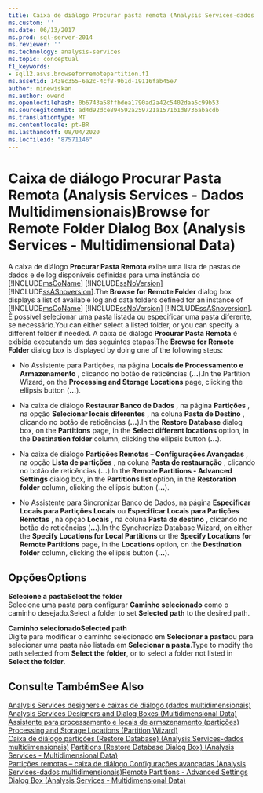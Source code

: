 ```yaml
---
title: Caixa de diálogo Procurar pasta remota (Analysis Services-dados multidimensionais) | Microsoft Docs
ms.custom: ''
ms.date: 06/13/2017
ms.prod: sql-server-2014
ms.reviewer: ''
ms.technology: analysis-services
ms.topic: conceptual
f1_keywords:
- sql12.asvs.browseforremotepartition.f1
ms.assetid: 1438c355-6a2c-4cf8-9b1d-19116fab45e7
author: minewiskan
ms.author: owend
ms.openlocfilehash: 0b6743a58ffbdea1790ad2a42c5402daa5c99b53
ms.sourcegitcommit: ad4d92dce894592a259721a1571b1d8736abacdb
ms.translationtype: MT
ms.contentlocale: pt-BR
ms.lasthandoff: 08/04/2020
ms.locfileid: "87571146"
---
```

# <a name="browse-for-remote-folder-dialog-box-analysis-services---multidimensional-data"></a><span data-ttu-id="6852f-102">Caixa de diálogo Procurar Pasta Remota (Analysis Services - Dados Multidimensionais)</span><span class="sxs-lookup"><span data-stu-id="6852f-102">Browse for Remote Folder Dialog Box (Analysis Services - Multidimensional Data)</span></span>
  <span data-ttu-id="6852f-103">A caixa de diálogo **Procurar Pasta Remota** exibe uma lista de pastas de dados e de log disponíveis definidas para uma instância do [!INCLUDE[msCoName](../includes/msconame-md.md)] [!INCLUDE[ssNoVersion](../includes/ssnoversion-md.md)] [!INCLUDE[ssASnoversion](../includes/ssasnoversion-md.md)].</span><span class="sxs-lookup"><span data-stu-id="6852f-103">The **Browse for Remote Folder** dialog box displays a list of available log and data folders defined for an instance of [!INCLUDE[msCoName](../includes/msconame-md.md)] [!INCLUDE[ssNoVersion](../includes/ssnoversion-md.md)] [!INCLUDE[ssASnoversion](../includes/ssasnoversion-md.md)].</span></span> <span data-ttu-id="6852f-104">É possível selecionar uma pasta listada ou especificar uma pasta diferente, se necessário.</span><span class="sxs-lookup"><span data-stu-id="6852f-104">You can either select a listed folder, or you can specify a different folder if needed.</span></span> <span data-ttu-id="6852f-105">A caixa de diálogo **Procurar Pasta Remota** é exibida executando um das seguintes etapas:</span><span class="sxs-lookup"><span data-stu-id="6852f-105">The **Browse for Remote Folder** dialog box is displayed by doing one of the following steps:</span></span>  
  
-   <span data-ttu-id="6852f-106">No Assistente para Partições, na página **Locais de Processamento e Armazenamento** , clicando no botão de reticências (**...**).</span><span class="sxs-lookup"><span data-stu-id="6852f-106">In the Partition Wizard, on the **Processing and Storage Locations** page, clicking the ellipsis button (**...**).</span></span>  
  
-   <span data-ttu-id="6852f-107">Na caixa de diálogo **Restaurar Banco de Dados** , na página **Partições** , na opção **Selecionar locais diferentes** , na coluna **Pasta de Destino** , clicando no botão de reticências (**...**).</span><span class="sxs-lookup"><span data-stu-id="6852f-107">In the **Restore Database** dialog box, on the **Partitions** page, in the **Select different locations** option, in the **Destination folder** column, clicking the ellipsis button (**...**).</span></span>  
  
-   <span data-ttu-id="6852f-108">Na caixa de diálogo **Partições Remotas – Configurações Avançadas** , na opção **Lista de partições** , na coluna **Pasta de restauração** , clicando no botão de reticências (**...**).</span><span class="sxs-lookup"><span data-stu-id="6852f-108">In the **Remote Partitions - Advanced Settings** dialog box, in the **Partitions list** option, in the **Restoration folder** column, clicking the ellipsis button (**...**).</span></span>  
  
-   <span data-ttu-id="6852f-109">No Assistente para Sincronizar Banco de Dados, na página **Especificar Locais para Partições Locais** ou **Especificar Locais para Partições Remotas** , na opção **Locais** , na coluna **Pasta de destino** , clicando no botão de reticências (**...**).</span><span class="sxs-lookup"><span data-stu-id="6852f-109">In the Synchronize Database Wizard, on either the **Specify Locations for Local Partitions** or the **Specify Locations for Remote Partitions** page, in the **Locations** option, on the **Destination folder** column, clicking the ellipsis button (**...**).</span></span>  
  
## <a name="options"></a><span data-ttu-id="6852f-110">Opções</span><span class="sxs-lookup"><span data-stu-id="6852f-110">Options</span></span>  
 <span data-ttu-id="6852f-111">**Selecione a pasta**</span><span class="sxs-lookup"><span data-stu-id="6852f-111">**Select the folder**</span></span>  
 <span data-ttu-id="6852f-112">Selecione uma pasta para configurar **Caminho selecionado** como o caminho desejado.</span><span class="sxs-lookup"><span data-stu-id="6852f-112">Select a folder to set **Selected path** to the desired path.</span></span>  
  
 <span data-ttu-id="6852f-113">**Caminho selecionado**</span><span class="sxs-lookup"><span data-stu-id="6852f-113">**Selected path**</span></span>  
 <span data-ttu-id="6852f-114">Digite para modificar o caminho selecionado em **Selecionar a pasta**ou para selecionar uma pasta não listada em **Selecionar a pasta**.</span><span class="sxs-lookup"><span data-stu-id="6852f-114">Type to modify the path selected from **Select the folder**, or to select a folder not listed in **Select the folder**.</span></span>  
  
## <a name="see-also"></a><span data-ttu-id="6852f-115">Consulte Também</span><span class="sxs-lookup"><span data-stu-id="6852f-115">See Also</span></span>  
 <span data-ttu-id="6852f-116">[Analysis Services designers e caixas de diálogo &#40;dados multidimensionais&#41;](analysis-services-designers-and-dialog-boxes-multidimensional-data.md) </span><span class="sxs-lookup"><span data-stu-id="6852f-116">[Analysis Services Designers and Dialog Boxes &#40;Multidimensional Data&#41;](analysis-services-designers-and-dialog-boxes-multidimensional-data.md) </span></span>  
 <span data-ttu-id="6852f-117">[Assistente para processamento e locais de armazenamento &#40;partições&#41;](processing-and-storage-locations-partition-wizard.md) </span><span class="sxs-lookup"><span data-stu-id="6852f-117">[Processing and Storage Locations &#40;Partition Wizard&#41;](processing-and-storage-locations-partition-wizard.md) </span></span>  
 <span data-ttu-id="6852f-118">[Caixa de diálogo partições &#40;Restore Database&#41; &#40;Analysis Services-dados multidimensionais&#41;](partitions-restore-database-dialog-box-analysis-services-multidimensional-data.md) </span><span class="sxs-lookup"><span data-stu-id="6852f-118">[Partitions &#40;Restore Database Dialog Box&#41; &#40;Analysis Services - Multidimensional Data&#41;](partitions-restore-database-dialog-box-analysis-services-multidimensional-data.md) </span></span>  
 [<span data-ttu-id="6852f-119">Partições remotas – caixa de diálogo Configurações avançadas &#40;Analysis Services-dados multidimensionais&#41;</span><span class="sxs-lookup"><span data-stu-id="6852f-119">Remote Partitions - Advanced Settings Dialog Box &#40;Analysis Services - Multidimensional Data&#41;</span></span>](remote-partitions-advanced-settings-dialog-analysis-services-multidimensional-data.md)  
  
  
